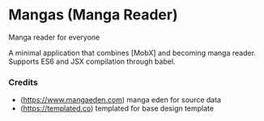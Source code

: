 Mangas (Manga Reader)
=====================

Manga reader for everyone 

A minimal application that combines [MobX] and becoming manga reader.
Supports ES6 and JSX compilation through babel.



### Credits

* (https://www.mangaeden.com) manga eden for source data
* (https://templated.co) templated for base design template